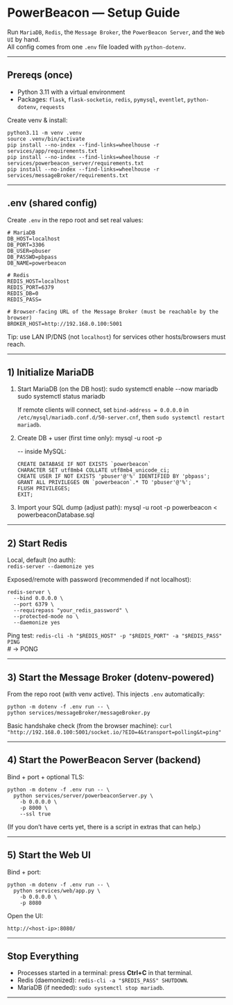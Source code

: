# PowerBeacon — Setup Guide

Run `MariaDB`, `Redis`, the `Message Broker`, the `PowerBeacon Server`, and the `Web UI` by hand.  
All config comes from one `.env` file loaded with `python-dotenv`.

---

## Prereqs (once)

- Python 3.11 with a virtual environment
- Packages: `flask`, `flask-socketio`, `redis`, `pymysql`, `eventlet`, `python-dotenv`, `requests`

Create venv & install: 

    python3.11 -m venv .venv        
    source .venv/bin/activate  
    pip install --no-index --find-links=wheelhouse -r services/app/requirements.txt  
    pip install --no-index --find-links=wheelhouse -r services/powerbeacon_server/requirements.txt  
    pip install --no-index --find-links=wheelhouse -r services/messageBroker/requirements.txt  


---

## .env (shared config)

Create `.env` in the repo root and set real values:

    # MariaDB
    DB_HOST=localhost
    DB_PORT=3306
    DB_USER=pbuser
    DB_PASSWD=pbpass
    DB_NAME=powerbeacon

    # Redis
    REDIS_HOST=localhost
    REDIS_PORT=6379
    REDIS_DB=0
    REDIS_PASS=

    # Browser-facing URL of the Message Broker (must be reachable by the browser)
    BROKER_HOST=http://192.168.0.100:5001

Tip: use LAN IP/DNS (not `localhost`) for services other hosts/browsers must reach.

---

## 1) Initialize MariaDB

1. Start MariaDB (on the DB host):
    sudo systemctl enable --now mariadb
    sudo systemctl status mariadb

   If remote clients will connect, set `bind-address = 0.0.0.0` in `/etc/mysql/mariadb.conf.d/50-server.cnf`,
   then `sudo systemctl restart mariadb`.

2. Create DB + user (first time only):
    mysql -u root -p

    -- inside MySQL:
   
       CREATE DATABASE IF NOT EXISTS `powerbeacon`
       CHARACTER SET utf8mb4 COLLATE utf8mb4_unicode_ci;
       CREATE USER IF NOT EXISTS 'pbuser'@'%' IDENTIFIED BY 'pbpass';
       GRANT ALL PRIVILEGES ON `powerbeacon`.* TO 'pbuser'@'%';
       FLUSH PRIVILEGES;
       EXIT;

4. Import your SQL dump (adjust path):
    mysql -u root -p powerbeacon < powerbeaconDatabase.sql

---

## 2) Start Redis

Local, default (no auth):  
    `redis-server --daemonize yes`

Exposed/remote with password (recommended if not localhost):
    
    redis-server \
      --bind 0.0.0.0 \
      --port 6379 \
      --requirepass "your_redis_password" \
      --protected-mode no \
      --daemonize yes

Ping test:
    `redis-cli -h "$REDIS_HOST" -p "$REDIS_PORT" -a "$REDIS_PASS" PING`  
    # → PONG

---

## 3) Start the Message Broker (dotenv-powered)

From the repo root (with venv active). This injects `.env` automatically:  

    python -m dotenv -f .env run -- \
    python services/messageBroker/messageBroker.py

Basic handshake check (from the browser machine):
    `curl "http://192.168.0.100:5001/socket.io/?EIO=4&transport=polling&t=ping"`  

---

## 4) Start the PowerBeacon Server (backend)

Bind + port + optional TLS:

    python -m dotenv -f .env run -- \
      python services/server/powerbeaconServer.py \
        -b 0.0.0.0 \
        -p 8000 \
        --ssl true

(If you don’t have certs yet, there is a script in extras that can help.)

---

## 5) Start the Web UI

Bind + port:

    python -m dotenv -f .env run -- \
      python services/web/app.py \
        -b 0.0.0.0 \
        -p 8080

Open the UI:

    http://<host-ip>:8080/

---

## Stop Everything

- Processes started in a terminal: press **Ctrl+C** in that terminal.
- Redis (daemonized): `redis-cli -a "$REDIS_PASS" SHUTDOWN`.
- MariaDB (if needed): `sudo systemctl stop mariadb`.

---

